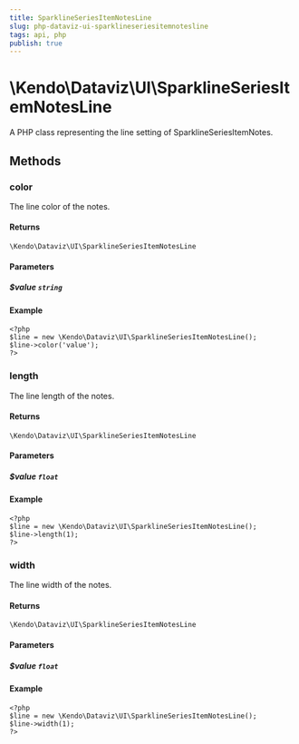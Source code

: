 ```yaml
---
title: SparklineSeriesItemNotesLine
slug: php-dataviz-ui-sparklineseriesitemnotesline
tags: api, php
publish: true
---
```


# \Kendo\Dataviz\UI\SparklineSeriesItemNotesLine

A PHP class representing the line setting of SparklineSeriesItemNotes.


## Methods

### color
The line color of the notes.

#### Returns
`\Kendo\Dataviz\UI\SparklineSeriesItemNotesLine`

#### Parameters

##### $value `string`



#### Example 
    <?php
    $line = new \Kendo\Dataviz\UI\SparklineSeriesItemNotesLine();
    $line->color('value');
    ?>

### length
The line length of the notes.

#### Returns
`\Kendo\Dataviz\UI\SparklineSeriesItemNotesLine`

#### Parameters

##### $value `float`



#### Example 
    <?php
    $line = new \Kendo\Dataviz\UI\SparklineSeriesItemNotesLine();
    $line->length(1);
    ?>

### width
The line width of the notes.

#### Returns
`\Kendo\Dataviz\UI\SparklineSeriesItemNotesLine`

#### Parameters

##### $value `float`



#### Example 
    <?php
    $line = new \Kendo\Dataviz\UI\SparklineSeriesItemNotesLine();
    $line->width(1);
    ?>

 
